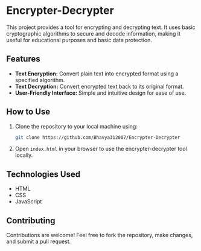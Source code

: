 # Encrypter-Decrypter

This project provides a tool for encrypting and decrypting text. It uses basic cryptographic algorithms to secure and decode information, making it useful for educational purposes and basic data protection.

## Features

- **Text Encryption:** Convert plain text into encrypted format using a specified algorithm.
- **Text Decryption:** Convert encrypted text back to its original format.
- **User-Friendly Interface:** Simple and intuitive design for ease of use.

## How to Use

1. Clone the repository to your local machine using:
    ```bash
    git clone https://github.com/Bhavya312007/Encrypter-Decrypter
    ```
2. Open `index.html` in your browser to use the encrypter-decrypter tool locally.

## Technologies Used

- HTML
- CSS
- JavaScript

## Contributing

Contributions are welcome! Feel free to fork the repository, make changes, and submit a pull request.
